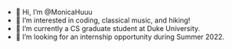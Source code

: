 - 👋 Hi, I’m @MonicaHuuu
- 👀 I’m interested in coding, classical music, and hiking!
- 🌱 I’m currently a CS graduate student at Duke University.
- 💞️ I’m looking for an internship opportunity during Summer 2022.

<!---
MonicaHuuu/MonicaHuuu is a ✨ special ✨ repository because its `README.md` (this file) appears on your GitHub profile.
You can click the Preview link to take a look at your changes.
--->
